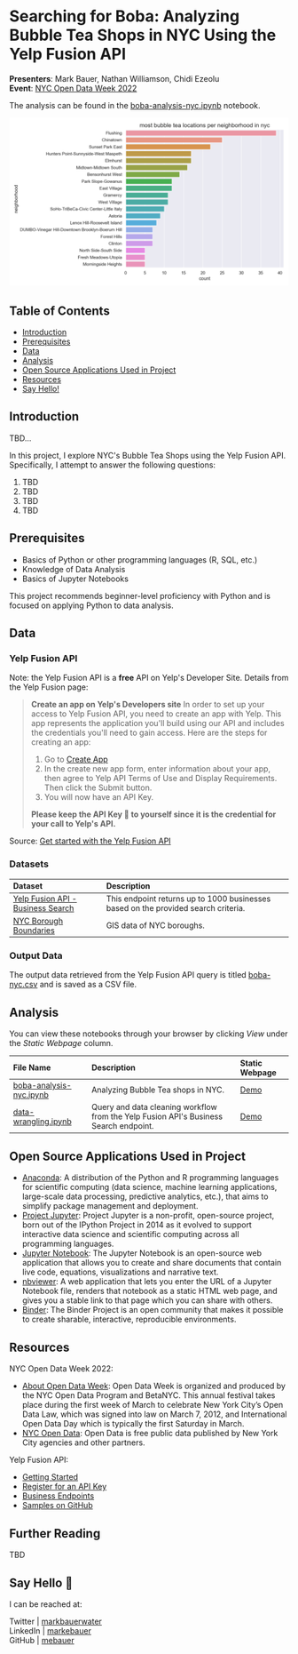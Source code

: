# Searching for Boba: Analyzing Bubble Tea Shops in NYC Using the Yelp Fusion API

__Presenters__: Mark Bauer, Nathan Williamson, Chidi Ezeolu  
__Event__: [NYC Open Data Week 2022](https://www.open-data.nyc/)

The analysis can be found in the [boba-analysis-nyc.ipynb](https://github.com/mebauer/boba-nyc/blob/master/teabook/boba-analysis-nyc.ipynb) notebook.

![cover-photo](busineses-per-neighborhood.png)

## Table of Contents

* [Introduction](#Introduction)
* [Prerequisites](#Prerequisites)
* [Data](#Data)
* [Analysis](#Analysis)
* [Open Source Applications Used in Project](#Open-Source-Applications-Used-in-Project)
* [Resources](#Resources)
* [Say Hello!](#Say-Hello)

## Introduction

TBD...

In this project, I explore NYC's Bubble Tea Shops using the Yelp Fusion API. Specifically, I attempt to answer the following questions:

1. TBD
2. TBD
3. TBD  
4. TBD  

## Prerequisites

* Basics of Python or other programming languages (R, SQL, etc.)
* Knowledge of Data Analysis
* Basics of Jupyter Notebooks

This project recommends beginner-level proficiency with Python and is focused on applying Python to data analysis.

## Data

### Yelp Fusion API

Note: the Yelp Fusion API is a __free__ API on Yelp's Developer Site. Details from the Yelp Fusion page:

> __Create an app on Yelp's Developers site__
In order to set up your access to Yelp Fusion API, you need to create an app with Yelp. This app represents the application you'll build using our API and includes the credentials you'll need to gain access. Here are the steps for creating an app:  
>
> 1. Go to [Create App](https://www.yelp.com/developers/v3/manage_app)  
> 2. In the create new app form, enter information about your app, then agree to Yelp API Terms of Use and Display Requirements. Then click the Submit button.  
> 3. You will now have an API Key.  
>
> __Please keep the API Key 🔑 to yourself since it is the credential for your call to Yelp's API.__  

Source: [Get started with the Yelp Fusion API](https://www.yelp.com/developers/documentation/v3/get_started)

### Datasets

| Dataset | Description |
| :-------- | :---------- |
| [Yelp Fusion API - Business Search](https://www.yelp.com/developers/documentation/v3/business_search) | This endpoint returns up to 1000 businesses based on the provided search criteria. |
| [NYC Borough Boundaries](https://data.cityofnewyork.us/City-Government/Borough-Boundaries/tqmj-j8zm) | GIS data of NYC boroughs. |

### Output Data

The output data retrieved from the Yelp Fusion API query is titled [boba-nyc.csv](https://github.com/mebauer/boba-nyc/blob/master/boba-nyc.csv) and is saved as a CSV file.

## Analysis

You can view these notebooks through your browser by clicking *View* under the *Static Webpage* column.

| File Name | Description | Static Webpage |
| :-------- | :---------- | :------------- |
| [boba-analysis-nyc.ipynb](https://github.com/mebauer/boba-nyc/blob/master/boba-analysis-nyc.ipynb) | Analyzing Bubble Tea shops in NYC. | [Demo](https://boba-nyc.datalife.nyc/boba-analysis-nyc.html) |
| [data-wrangling.ipynb](https://github.com/mebauer/boba-nyc/blob/master/data-wrangling.ipynb) | Query and data cleaning workflow from the Yelp Fusion API's Business Search endpoint. | [Demo](https://boba-nyc.datalife.nyc/data-wrangling.html) |

## Open Source Applications Used in Project

* [Anaconda](https://www.anaconda.com/): A distribution of the Python and R programming languages for scientific computing (data science, machine learning applications, large-scale data processing, predictive analytics, etc.), that aims to simplify package management and deployment.  
* [Project Jupyter](https://jupyter.org/index.html): Project Jupyter is a non-profit, open-source project, born out of the IPython Project in 2014 as it evolved to support interactive data science and scientific computing across all programming languages.  
* [Jupyter Notebook](https://jupyter.org/try): The Jupyter Notebook is an open-source web application that allows you to create and share documents that contain live code, equations, visualizations and narrative text.  
* [nbviewer](https://nbviewer.jupyter.org/): A web application that lets you enter the URL of a Jupyter Notebook file, renders that notebook as a static HTML web page, and gives you a stable link to that page which you can share with others.  
* [Binder](https://mybinder.org/): The Binder Project is an open community that makes it possible to create sharable, interactive, reproducible environments.

## Resources

NYC Open Data Week 2022:

* [About Open Data Week](https://2022.open-data.nyc/about/?_ga=2.50656297.1098322179.1641752075-1851954477.1641607907&_gl=1*1b9ycty*_ga*MTg1MTk1NDQ3Ny4xNjQxNjA3OTA3*_ga_7GQYNB09QV*MTY0MTc1NDU4My40LjAuMTY0MTc1NDU4My4w): Open Data Week is organized and produced by the NYC Open Data Program and BetaNYC. This annual festival  takes place during the first week of March to celebrate New York City’s Open Data Law, which was signed into law on March 7, 2012, and International Open Data Day which is typically the first Saturday in March.
* [NYC Open Data](https://opendata.cityofnewyork.us/): Open Data is free public data published by New York City agencies and other partners.

Yelp Fusion API:

* [Getting Started](https://www.yelp.com/developers/documentation/v3/get_started)  
* [Register for an API Key](https://www.yelp.com/developers/documentation/v3/authentication)
* [Business Endpoints](https://www.yelp.com/developers/documentation/v3/business)  
* [Samples on GitHub](https://github.com/Yelp/yelp-fusion)

## Further Reading

TBD

## Say Hello 👋

I can be reached at:  

Twitter | [markbauerwater](https://twitter.com/markbauerwater)  
LinkedIn | [markebauer](https://www.linkedin.com/in/markebauer/)  
GitHub | [mebauer](https://github.com/mebauer)
